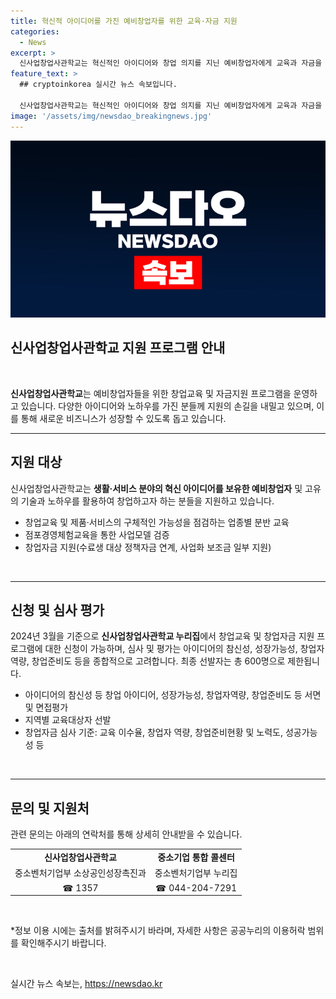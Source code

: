 ```yaml
---
title: 혁신적 아이디어를 가진 예비창업자를 위한 교육·자금 지원
categories:
  - News
excerpt: >
  신사업창업사관학교는 혁신적인 아이디어와 창업 의지를 지닌 예비창업자에게 교육과 자금을 지원하는 프로그램이다. 창업에 필요한 기초·전문교육부터 제품·서비스의 가능성을 점검하는 교육까지 다양하게 제공하며, 온·오프라인 점포경영체험도 제공된다. 뿐만 아니라 창업자금도 지원되며, 신청은 신사업창업사관학교 누리집에서 진행된다. 이에 대한 자세한 내용은 중소기업 통합 콜센터와 중소벤처기업부 소상공인성장촉진과로 문의할 수 있다.
feature_text: >
  ## cryptoinkorea 실시간 뉴스 속보입니다.

  신사업창업사관학교는 혁신적인 아이디어와 창업 의지를 지닌 예비창업자에게 교육과 자금을 지원하는 프로그램이다. 창업에 필요한 기초·전문교육부터 제품·서비스의 가능성을 점검하는 교육까지 다양하게 제공하며, 온·오프라인 점포경영체험도 제공된다. 뿐만 아니라 창업자금도 지원되며, 신청은 신사업창업사관학교 누리집에서 진행된다. 이에 대한 자세한 내용은 중소기업 통합 콜센터와 중소벤처기업부 소상공인성장촉진과로 문의할 수 있다.
image: '/assets/img/newsdao_breakingnews.jpg'
---
```


<p><img src="/assets/img/newsdao_breakingnews.jpg" alt="cryptoinkorea 속보" /></p>

<h2 data-ke-size="size26">신사업창업사관학교 지원 프로그램 안내</h2>

<p data-ke-size="size16">&nbsp;</p>

<p data-ke-size="size16"><b>신사업창업사관학교</b>는 예비창업자들을 위한 창업교육 및 자금지원 프로그램을 운영하고 있습니다. 다양한 아이디어와 노하우를 가진 분들께 지원의 손길을 내밀고 있으며, 이를 통해 새로운 비즈니스가 성장할 수 있도록 돕고 있습니다.</p>

<hr>

<h2 data-ke-size="size24">지원 대상</h2>

<p data-ke-size="size16">신사업창업사관학교는 <b>생활·서비스 분야의 혁신 아이디어를 보유한 예비창업자</b> 및 고유의 기술과 노하우를 활용하여 창업하고자 하는 분들을 지원하고 있습니다.</p>

<ul>
  <li>창업교육 및 제품·서비스의 구체적인 가능성을 점검하는 업종별 분반 교육</li>
  <li>점포경영체험교육을 통한 사업모델 검증</li>
  <li>창업자금 지원(수료생 대상 정책자금 연계, 사업화 보조금 일부 지원)</li>
</ul>

<p data-ke-size="size16">&nbsp;</p>

<hr>

<h2 data-ke-size="size24">신청 및 심사 평가</h2>

<p data-ke-size="size16">2024년 3월을 기준으로 <b>신사업창업사관학교 누리집</b>에서 창업교육 및 창업자금 지원 프로그램에 대한 신청이 가능하며, 심사 및 평가는 아이디어의 참신성, 성장가능성, 창업자역량, 창업준비도 등을 종합적으로 고려합니다. 최종 선발자는 총 600명으로 제한됩니다.</p>

<ul>
  <li>아이디어의 참신성 등 창업 아이디어, 성장가능성, 창업자역량, 창업준비도 등 서면 및 면접평가</li>
  <li>지역별 교육대상자 선발</li>
  <li>창업자금 심사 기준: 교육 이수율, 창업자 역량, 창업준비현황 및 노력도, 성공가능성 등</li>
</ul>

<p data-ke-size="size16">&nbsp;</p>

<hr>

<h2 data-ke-size="size24">문의 및 지원처</h2>

<p data-ke-size="size16">관련 문의는 아래의 연락처를 통해 상세히 안내받을 수 있습니다.</p>

<table>
  <tr>
    <td style="text-align: center; height: 17px;"><b>신사업창업사관학교</b></td>
    <td style="text-align: center; height: 17px;"><b>중소기업 통합 콜센터</b></td>
  </tr>
  <tr>
    <td style="text-align: center; height: 17px;">중소벤처기업부 소상공인성장촉진과</td>
    <td style="text-align: center; height: 17px;">중소벤처기업부 누리집</td>
  </tr>
  <tr>
    <td style="text-align: center; height: 17px;">☎ 1357</td>
    <td style="text-align: center; height: 17px;">☎ 044-204-7291</td>
  </tr>
</table>

<p data-ke-size="size16">&nbsp;</p>

<p data-ke-size="size16">*정보 이용 시에는 출처를 밝혀주시기 바라며, 자세한 사항은 공공누리의 이용허락 범위를 확인해주시기 바랍니다.</p>

<p data-ke-size="size16">&nbsp;</p>
실시간 뉴스 속보는, <a href="https://newsdao.kr" rel="dofollow">https://newsdao.kr</a>


